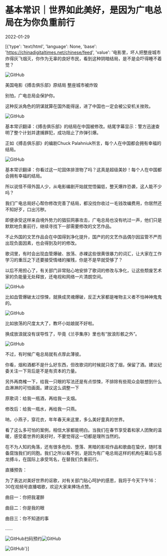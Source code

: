 # 基本常识｜世界如此美好，是因为广电总局在为你负重前行

2022-01-29

[{'type': 'text/html', 'language': None, 'base': 'https://chinadigitaltimes.net/chinese/feed', 'value': '电影里，坏人把整座城市炸得灰飞烟灭，你作为无辜的良好市民，看到这种阴暗结局，是不是会吓得睡不着觉？

![GitHub](https://keep.cdt.media/assets/images/0/3/03f02bc7/ead93e34.png)

美国电影《搏击俱乐部》原结局 整座城市被炸毁

别怕，广电总局会保护你。

这种反派角色的阴谋就算在国外能得逞，进了中国也一定会被公安机关挫败。

![GitHub](https://keep.cdt.media/assets/images/0/3/03f02bc7/ea25273a.jpeg)

基本常识翻译：《搏击俱乐部》的结局在中国被修改。结尾字幕显示：警方迅速查明了整个计划并逮捕罪犯，成功阻止了炸弹引爆。

正如《搏击俱乐部》的编剧Chuck Palahniuk所言，每个人在中国都会拥有幸福的结局。

![GitHub](https://keep.cdt.media/assets/images/0/3/03f02bc7/936e4537.jpeg)

基本常识翻译：你看过这一坨固体排泄物了吗？这真是超级美妙！每个人在中国都会拥有幸福的结局。

所以说怪不得外国人少，从电影编剧开始就觉悟偏低，整天爆炸恐袭，这人能不少吗？

我们广电总局好心帮你修改完善了结局，都没找你收过一毛钱改编费用，你居然还不知好歹，口出污秽。

即便承受这样来自境外势力的猖狂网暴攻击，广电总局也没有吭过一声，他们只是默默地负重前行，继续寻找下一部需要修改的文艺作品。

不止外国的文艺作品会在中国得到净化提升，国产的的文艺作品偶尔因监管不严而出现负面因素，也会得到及时的修改。

歌词里，有时会出现血管爆破、放荡、赤裸这些很黄很暴力的词汇，让大家在工作学习的重压之下还要接受情绪的摧残，你是不是早就受够了？

以后不用担心了，有关部门非常贴心地安排了歌词的修改与净化，让这些颓废艺术家的负能量无处释放，还电视和网络一片清朗空间。

![GitHub](https://keep.cdt.media/assets/images/0/3/03f02bc7/b9d99bed.jpeg)

比如血管爆破太过惊悚，就换成灵魂爆破，反正大家都是唯物主义者不怕神神鬼鬼的。

![GitHub](https://keep.cdt.media/assets/images/0/3/03f02bc7/8bacafbe.jpeg)

比如放荡的尺度太大了，教坏小姑娘就不好啦。

换成放浪就没有误导性了，毕竟《兰亭集序》里也有“放浪形骸之外”。

![GitHub](https://keep.cdt.media/assets/images/0/3/03f02bc7/4a24f925.jpeg)

不过，有时候广电总局就有点厚此薄彼。

你看，烟和酒都不是什么好东西，但改歌词的时候就只改了烟，保留了酒。建议纪委关注一下背后是不是有资本的力量。

另外再商榷一下，给我一只眼的写法还是有点惊悚，不排除有些观众会联想到什么血淋淋的可怕画面。建议这么调整一下



原歌词：给我一瓶酒，再给我一支烟。

修改后：给我一瓶水，再给我一只燕。



呐，小燕子，穿花衣，年年春天来这里，多么美好童真的世界。

看了这么多可怕的案例，相信大家都能明白。当我们在春节享受着和家人团聚的温暖，感受着世界的美好时，不要觉得这一切都是理所当然的。

在不为人知的角落，还有很多危险、堕落、黑暗的影视作品和歌曲在蛰伏，随时准备腐蚀我们的同胞。我们之所以看不到，是因为有广电总局这样的机构在幕后与恶龙搏斗，在国际上承受骂名，在替我们负重前行。

直播预告：

为了表达对美好世界的讴歌，对有关部门贴心呵护的感恩，我将于今天下午16：30在视频号直播唱歌，欢迎大家来捧场点赞。

曲目一：你把我灌醉

曲目二：你是我的眼

曲目三：你不知道的事

……

![GitHub](https://s.w.org/images/core/emoji/13.1.0/72x72/1f447.png)扫码预约![GitHub](https://s.w.org/images/core/emoji/13.1.0/72x72/1f447.png)

![GitHub](https://keep.cdt.media/assets/images/0/3/03f02bc7/900cc7ae.jpeg)'}]